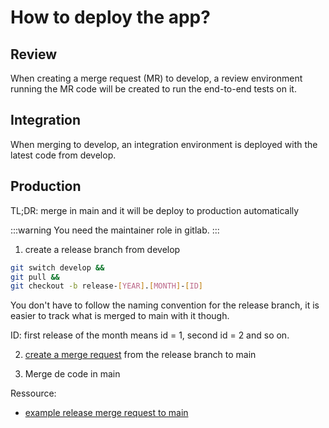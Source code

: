 # How to deploy the app?

## Review

When creating a merge request (MR) to develop, a review environment running the MR code will be created to run the end-to-end tests on it.

## Integration

When merging to develop, an integration environment is deployed with the latest code from develop.

## Production

TL;DR: merge in main and it will be deploy to production automatically

:::warning
You need the maintainer role in gitlab.
:::

1. create a release branch from develop

```bash
git switch develop &&
git pull &&
git checkout -b release-[YEAR].[MONTH]-[ID]
```
You don't have to follow the naming convention for the release branch, it is easier to track what is merged to main with it though.

ID: first release of the month means id = 1, second id = 2 and so on.

2. [create a merge request](https://gitlab.kuleuven.be/ae/sustainable-construction/dg-grow-eu-scenariotool/scenario-explorer/-/merge_requests/new) from the release branch to main

3. Merge de code in main

Ressource:
- [example release merge request to main](https://gitlab.kuleuven.be/ae/sustainable-construction/dg-grow-eu-scenariotool/scenario-explorer/-/merge_requests/67#note_282317)


